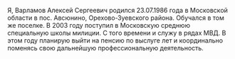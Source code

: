 Я, Варламов Алексей Сергеевич
родился 23.07.1986 года в Московской области в пос. Авсюнино, Орехово-Зуевского района. Обучался в том же поселке. В 2003 году поступил в Московскую среднюю специальную школы милиции. С того времени и служу в рядах МВД. В этом году планирую выйти на пенсию по выслуге лет и координально поменясь свою дальнейшую профессиональную деятельность.